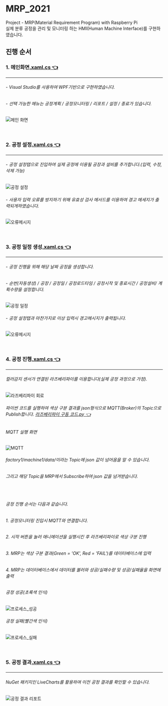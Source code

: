 # MRP_2021
Project - MRP(Material Requirement Program) with Raspberry Pi<br/>
실제 분류 공정을 관리 및 모니터링 하는 HMI(Human Machine Interface)를 구현하였습니다.

## 진행 순서
### 1. 메인화면[.xaml.cs 👈 ](https://github.com/HongryeolSeong/MiniProject_SimpleMRP/blob/main/MRPApp/MRPApp/MainWindow.xaml.cs)
---
###### - Visual Studio를 사용하여 WPF기반으로 구현하였습니다.<br/>
###### - 선택 가능한 메뉴는 공정계획 / 공정모니터링 / 리포트 / 설정 / 종료가 있습니다.
![메인 화면](https://github.com/HongryeolSeong/MiniProject_SimpleMRP/blob/main/Img/main.png)
<br/>
<br/>
<br/>

### 2. 공정 설정[.xaml.cs 👈 ](https://github.com/HongryeolSeong/MiniProject_SimpleMRP/blob/main/MRPApp/MRPApp/View/Setting/SettingList.xaml.cs)
---
###### - 공정 설정탭으로 진입하여 실제 공정에 이용될 공장과 설비를 추가합니다.(입력, 수정, 삭제 가능)
![공정 설정](https://github.com/HongryeolSeong/MiniProject_SimpleMRP/blob/main/Img/%EC%84%A4%EC%A0%95%EC%9E%85%EB%A0%A5%EB%B0%8F%EC%82%AD%EC%A0%9C.gif)
###### - 사용자 입력 오류를 방지하기 위해 유효성 검사 메서드를 이용하여 경고 메세지가 출력되게하였습니다.
![오류메시지](https://github.com/HongryeolSeong/MiniProject_SimpleMRP/blob/main/Img/%EC%84%A4%EC%A0%95_%EC%9E%85%EB%A0%A5%EA%B2%BD%EA%B3%A0.gif)
<br/>
<br/>
<br/>

### 3. 공정 일정 생성[.xaml.cs 👈 ](https://github.com/HongryeolSeong/MiniProject_SimpleMRP/blob/main/MRPApp/MRPApp/View/Schedule/ScheduleList.xaml.cs)
---
###### - 공정 진행을 위해 해당 날짜 공정을 생성합니다.
###### - 순번(자동생성) / 공장 / 공정일 / 공정로드타임 / 공정시작 및 종료시간 / 공정설비/ 계획수량을 설정합니다.
![공정 일정](https://github.com/HongryeolSeong/MiniProject_SimpleMRP/blob/main/Img/%EC%8A%A4%EC%BC%80%EC%A4%84%EC%9E%85%EB%A0%A5.gif)
###### - 공정 설정탭과 마찬가지로 이상 입력시 경고메시지가 출력됩니다.
![오류메시지](https://github.com/HongryeolSeong/MiniProject_SimpleMRP/blob/main/Img/%EC%8A%A4%EC%BC%80%EC%A4%84_%EC%9E%85%EB%A0%A5%EA%B2%BD%EA%B3%A0.gif)
<br/>
<br/>
<br/>

### 4. 공정 진행[.xaml.cs 👈 ](https://github.com/HongryeolSeong/MiniProject_SimpleMRP/blob/main/MRPApp/MRPApp/View/Process/ProcessView.xaml.cs)
---
###### 컬러감지 센서가 연결된 라즈베리파이를 이용합니다(실제 공정 과정으로 가정).
![라즈베리파이 회로](https://github.com/HongryeolSeong/MiniProject_SimpleMRP/blob/main/Img/%ED%9A%8C%EB%A1%9C.gif)
###### 파이썬 코드를 실행하여 색상 구분 결과를 json형식으로 MQTT(Broker)의 Topic으로 Publish합니다.  [라즈베리파이 구동 코드.py 👈 ](https://github.com/HongryeolSeong/MiniProject_SimpleMRP/blob/main/pythoncode/check_publish_app.py)
###### MQTT 실행 화면
![MQTT](https://github.com/HongryeolSeong/MiniProject_SimpleMRP/blob/main/Img/mqtt.gif)
###### factory1/machine1/data/이라는 Topic에 json 값이 넘어옴을 알 수 있습니다.
###### 그리고 해당 Topic을 MRP에서 Subscribe하여 json 값을 넘겨받습니다.
<br/>

###### 공정 진행 순서는 다음과 같습니다.
###### 1. 공정모니터링 진입시 MQTT와 연결합니다.
###### 2. 시작 버튼을 눌러 애니메이션을 실행시킨 후 라즈베리파이로 색상 구분 진행
###### 3. MRP는 색상 구분 결과(Green = 'OK', Red = 'FAIL')를 데이터베이스에 입력
###### 4. MRP는 데이터베이스에서 데이터를 불러와 성공/실패수량 및 성공/실패율을 화면에 출력

###### 공정 성공(초록색 인식)
![프로세스_성공](https://github.com/HongryeolSeong/MiniProject_SimpleMRP/blob/main/Img/%ED%94%84%EB%A1%9C%EC%84%B8%EC%8A%A4_%EC%84%B1%EA%B3%B5.gif)
###### 공정 실패(빨간색 인식)
![프로세스_실패](https://github.com/HongryeolSeong/MiniProject_SimpleMRP/blob/main/Img/%ED%94%84%EB%A1%9C%EC%84%B8%EC%8A%A4_%EC%8B%A4%ED%8C%A8.gif)
<br/>
<br/>
<br/>

### 5. 공정 결과[.xaml.cs 👈 ](https://github.com/HongryeolSeong/MiniProject_SimpleMRP/blob/main/MRPApp/MRPApp/View/Report/ReportView.xaml.cs)
---
###### NuGet 패키지인 LiveCharts를 활용하여 이전 공정 결과를 확인할 수 있습니다.
![공정 결과 리포트](https://github.com/HongryeolSeong/MiniProject_SimpleMRP/blob/main/Img/%EB%A6%AC%ED%8F%AC%ED%8A%B8.gif)
<br/>

